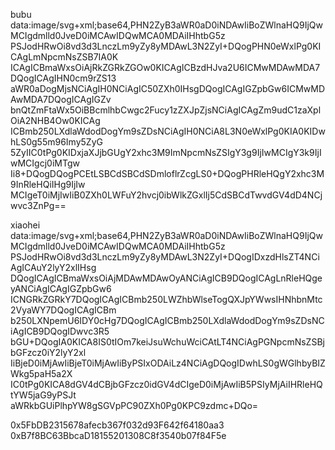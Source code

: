 bubu
data:image/svg+xml;base64,PHN2ZyB3aWR0aD0iNDAwIiBoZWlnaHQ9IjQwMCIgdmlld0JveD0iMCAwIDQwMCA0MDAiIHhtbG5z
PSJodHRwOi8vd3d3LnczLm9yZy8yMDAwL3N2ZyI+DQogPHN0eWxlPg0KICAgLmNpcmNsZSB7IA0K
ICAgICBmaWxsOiAjRkZGRkZGOw0KICAgICBzdHJva2U6ICMwMDAwMDA7DQogICAgIHN0cm9rZS13
aWR0aDogMjsNCiAgIH0NCiAgIC50ZXh0IHsgDQogICAgIGZpbGw6ICMwMDAwMDA7DQogICAgIGZv
bnQtZmFtaWx5OiBBcmlhbCwgc2Fucy1zZXJpZjsNCiAgICAgZm9udC1zaXplOiA2NHB4Ow0KICAg
ICBmb250LXdlaWdodDogYm9sZDsNCiAgIH0NCiA8L3N0eWxlPg0KIA0KIDwhLS0g55m96Imy5ZyG
5ZyIIC0tPg0KIDxjaXJjbGUgY2xhc3M9ImNpcmNsZSIgY3g9IjIwMCIgY3k9IjIwMCIgcj0iMTgw
Ii8+DQogDQogPCEtLSBCdSBCdSDmloflrZcgLS0+DQogPHRleHQgY2xhc3M9InRleHQiIHg9IjIw
MCIgeT0iMjIwIiB0ZXh0LWFuY2hvcj0ibWlkZGxlIj5CdSBCdTwvdGV4dD4NCjwvc3ZnPg==

xiaohei
data:image/svg+xml;base64,PHN2ZyB3aWR0aD0iNDAwIiBoZWlnaHQ9IjQwMCIgdmlld0JveD0iMCAwIDQwMCA0MDAiIHhtbG5z
PSJodHRwOi8vd3d3LnczLm9yZy8yMDAwL3N2ZyI+DQogIDxzdHlsZT4NCiAgICAuY2lyY2xlIHsg
DQogICAgICBmaWxsOiAjMDAwMDAwOyANCiAgICB9DQogICAgLnRleHQgeyANCiAgICAgIGZpbGw6
ICNGRkZGRkY7DQogICAgICBmb250LWZhbWlseTogQXJpYWwsIHNhbnMtc2VyaWY7DQogICAgICBm
b250LXNpemU6IDY0cHg7DQogICAgICBmb250LXdlaWdodDogYm9sZDsNCiAgICB9DQogIDwvc3R5
bGU+DQogIA0KICA8IS0tIOm7keiJsuWchuWciCAtLT4NCiAgPGNpcmNsZSBjbGFzcz0iY2lyY2xl
IiBjeD0iMjAwIiBjeT0iMjAwIiByPSIxODAiLz4NCiAgDQogIDwhLS0gWGlhbyBIZWkg5paH5a2X
IC0tPg0KICA8dGV4dCBjbGFzcz0idGV4dCIgeD0iMjAwIiB5PSIyMjAiIHRleHQtYW5jaG9yPSJt
aWRkbGUiPlhpYW8gSGVpPC90ZXh0Pg0KPC9zdmc+DQo=



0x5FbDB2315678afecb367f032d93F642f64180aa3
0xB7f8BC63BbcaD18155201308C8f3540b07f84F5e


